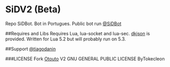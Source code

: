 # SiDV2 (Beta)
Repo SiDBot. Bot in Portugues.
Public bot run [@SiDBot](http://telegram.me/SiDBot)

##Requires and Libs
Requires Lua, lua-socket and lua-sec. 
[dkjson](http://github.com/LuaDist/dkjson/) is provided. 
Written for Lua 5.2 but will probably run on 5.3.

##Support
[@tiagodanin](http://telegram.me/tiagodanin)

###LICENSE
Fork [Otouto](https://github.com/topkecleon/otouto) V2
GNU GENERAL PUBLIC LICENSE ByTokecleon
